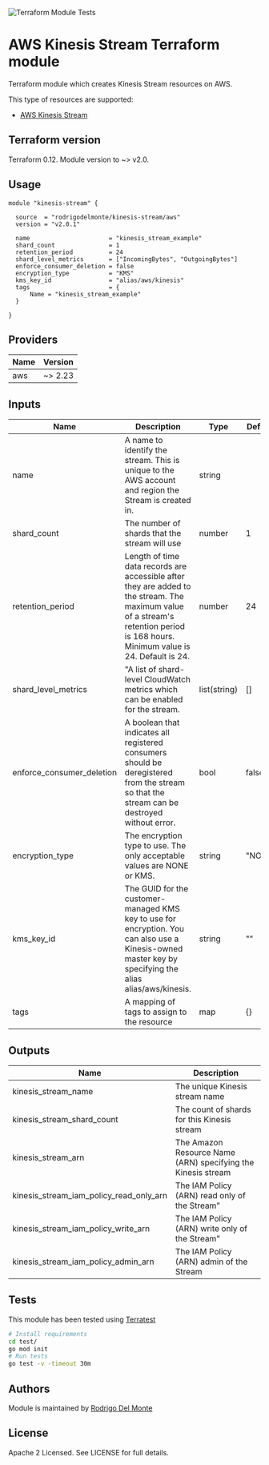 ![Terraform Module Tests](https://github.com/rodrigodelmonte/terraform-aws-kinesis-stream/workflows/Terraform%20Module%20Tests/badge.svg)

# AWS Kinesis Stream Terraform module

Terraform module which creates Kinesis Stream resources on AWS.

This type of resources are supported:

* [AWS Kinesis Stream](https://www.terraform.io/docs/providers/aws/r/kinesis_stream.html)

## Terraform version

Terraform 0.12. Module version to ~> v2.0.

## Usage

```hcl
module "kinesis-stream" {

  source  = "rodrigodelmonte/kinesis-stream/aws"
  version = "v2.0.1"

  name                      = "kinesis_stream_example"
  shard_count               = 1
  retention_period          = 24
  shard_level_metrics       = ["IncomingBytes", "OutgoingBytes"]
  enforce_consumer_deletion = false
  encryption_type           = "KMS"
  kms_key_id                = "alias/aws/kinesis"
  tags                      = {
      Name = "kinesis_stream_example"
  }

}
```

## Providers

| Name | Version |
|------|---------|
| aws  | ~> 2.23 |

## Inputs

| Name | Description | Type | Default | Required |
|------|-------------|------|---------|:-----:|
|name|A name to identify the stream. This is unique to the AWS account and region the Stream is created in.|string||yes|
|shard_count|The number of shards that the stream will use|number|1|yes|
|retention_period|Length of time data records are accessible after they are added to the stream. The maximum value of a stream's retention period is 168 hours. Minimum value is 24. Default is 24.|number|24|yes|
|shard_level_metrics|"A list of shard-level CloudWatch metrics which can be enabled for the stream.|list(string)|[]|no|
|enforce_consumer_deletion|A boolean that indicates all registered consumers should be deregistered from the stream so that the stream can be destroyed without error.|bool|false|no|
|encryption_type|The encryption type to use. The only acceptable values are NONE or KMS.|string|"NONE"|no|
|kms_key_id|The GUID for the customer-managed KMS key to use for encryption. You can also use a Kinesis-owned master key by specifying the alias alias/aws/kinesis.|string|""|no|
|tags|A mapping of tags to assign to the resource|map|{}|no|

## Outputs

| Name | Description |
|------|-------------|
|kinesis_stream_name|The unique Kinesis stream name|
|kinesis_stream_shard_count|The count of shards for this Kinesis stream|
|kinesis_stream_arn|The Amazon Resource Name (ARN) specifying the Kinesis stream|
|kinesis_stream_iam_policy_read_only_arn|The IAM Policy (ARN) read only of the Stream"|
|kinesis_stream_iam_policy_write_arn|The IAM Policy (ARN) write only of the Stream"
|kinesis_stream_iam_policy_admin_arn|The IAM Policy (ARN) admin of the Stream|

## Tests

This module has been tested using [Terratest](https://github.com/gruntwork-io/terratest)

```sh
# Install requirements
cd test/
go mod init
# Run tests
go test -v -timeout 30m
```

## Authors

Module is maintained by [Rodrigo Del Monte](https://github.com/rodrigodelmonte)

## License

Apache 2 Licensed. See LICENSE for full details.
